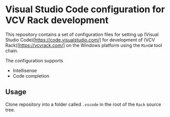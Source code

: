 # Visual Studio Code configuration for VCV Rack development

This repository contains a set of configuration files for setting up (Visual Studio Code)[https://code.visualstudio.com/]
for development of (VCV Rack)[https://vcvrack.com/] on the Windows platform using the `MinGW` tool chain.

The configuration supports

- Intellisense
- Code completion

## Usage

Clone repository into a folder called `.vscode` in the root of the `Rack` source tree.
